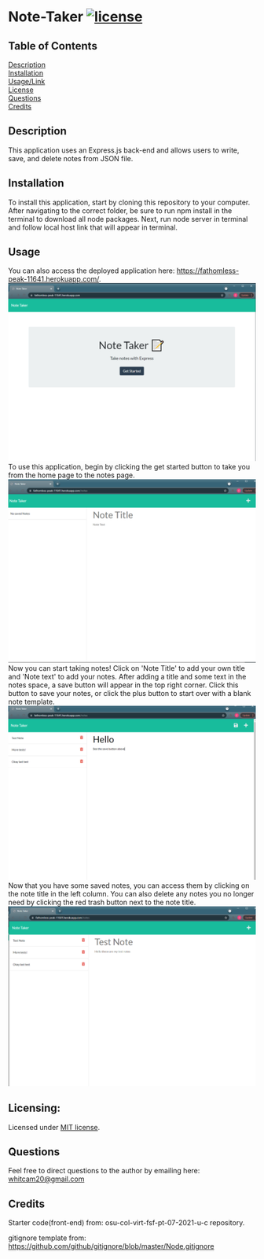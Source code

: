 # Note-Taker [![license](https://img.shields.io/badge/license-MIT-orange)](https://shields.io)
 
## Table of Contents 
[Description](#description)  
[Installation](#installation)  
[Usage/Link](#usage)  
[License](#licensing)  
[Questions](#questions)  
[Credits](#credits)  

## Description
This application uses an Express.js back-end and allows users to write, save, and delete notes from JSON file.

## Installation
To install this application, start by cloning this repository to your computer.
After navigating to the correct folder, be sure to run npm install in the terminal to download all node packages.
Next, run node server in terminal and follow local host link that will appear in terminal.

## Usage
You can also access the deployed application here: https://fathomless-peak-11641.herokuapp.com/.
![Home Screen](/Assets/NoteTakerHome.png)
To use this application, begin by clicking the get started button to take you from the home page to the notes page. 
![Home Screen](/Assets/NoteTakerStartNote.png)
Now you can start taking notes! Click on 'Note Title' to add your own title and 'Note text' to add your notes.
After adding a title and some text in the notes space, a save button will appear in the top right corner. Click this button to save your notes,
or click the plus button to start over with a blank note template.
![Home Screen](/Assets/NoteTakerSaveButton.png)
Now that you have some saved notes, you can access them by clicking on the note title in the left column. You can also delete any notes you
no longer need by clicking the red trash button next to the note title.
![Home Screen](/Assets/NoteTakerSavedNotes.png)


## Licensing:
Licensed under [MIT license](LICENSE).

## Questions
Feel free to direct questions to the author by emailing here: whitcam20@gmail.com

## Credits
Starter code(front-end) from: osu-col-virt-fsf-pt-07-2021-u-c repository.

gitignore template from: https://github.com/github/gitignore/blob/master/Node.gitignore